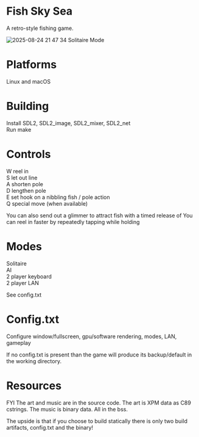 Fish Sky Sea
==========

A retro-style fishing game.

![2025-08-24 21 47 34](https://github.com/user-attachments/assets/8db3ba43-d17d-471f-8418-be5ec208baa5)
Solitaire Mode

Platforms
=========

Linux and macOS

Building
========

Install SDL2, SDL2_image, SDL2_mixer, SDL2_net  
Run make

Controls
========
W reel in  
S let out line  
A shorten pole  
D lengthen pole  
E set hook on a nibbling fish / pole action  
Q special move (when available)

You can also send out a glimmer to attract fish with a timed release of <E> 
You can reel in faster by repeatedly tapping <E> while holding <W>

Modes
=====

Solitaire  
AI  
2 player keyboard  
2 player LAN

See config.txt

Config.txt
==========

Configure window/fullscreen, gpu/software rendering, modes, LAN, gameplay

If no config.txt is present than the game will produce its backup/default in the working directory.

Resources
=========

FYI The art and music are in the source code. The art is XPM data as C89 cstrings. The music is binary data. All in the bss.


The upside is that if you choose to build statically there is only two build artifacts, config.txt and the binary!
